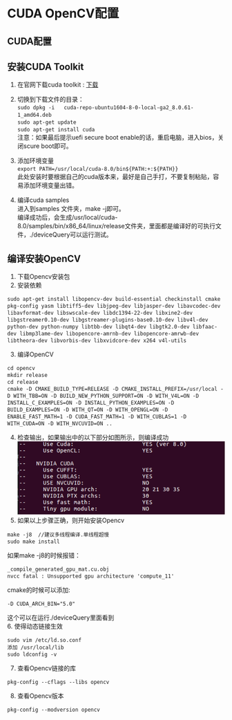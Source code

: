 # CUDA OpenCV配置

## CUDA配置

## 安装CUDA Toolkit
1. 在官网下载cuda toolkit : [下载](https://developer.nvidia.com/cuda-80-ga2-download-archive)  

2. 切换到下载文件的目录：   
`sudo dpkg -i   cuda-repo-ubuntu1604-8-0-local-ga2_8.0.61-1_amd64.deb`  
`sudo apt-get update`  
`sudo apt-get install cuda`  
注意：如果最后提示uefi secure boot enable的话，重启电脑，进入bios，关闭scure boot即可。  

3. 添加环境变量  
`export PATH=/usr/local/cuda-8.0/bin${PATH:+:${PATH}}`  
此处安装时要根据自己的cuda版本来，最好是自己手打，不要复制粘贴，容易添加环境变量出错。  

4. 编译cuda samples  
进入到samples 文件夹，make -j即可。  
编译成功后，会生成/usr/local/cuda-8.0/samples/bin/x86_64/linux/release文件夹，里面都是编译好的可执行文件，./deviceQuery可以运行测试。

## 编译安装OpenCV
1. 下载Opencv安装包
2. 安装依赖
```
sudo apt-get install libopencv-dev build-essential checkinstall cmake pkg-config yasm libtiff5-dev libjpeg-dev libjasper-dev libavcodec-dev libavformat-dev libswscale-dev libdc1394-22-dev libxine2-dev libgstreamer0.10-dev libgstreamer-plugins-base0.10-dev libv4l-dev python-dev python-numpy libtbb-dev libqt4-dev libgtk2.0-dev libfaac-dev libmp3lame-dev libopencore-amrnb-dev libopencore-amrwb-dev libtheora-dev libvorbis-dev libxvidcore-dev x264 v4l-utils

```
3. 编译OpenCV
```$xslt
cd opencv
mkdir release
cd release
cmake -D CMAKE_BUILD_TYPE=RELEASE -D CMAKE_INSTALL_PREFIX=/usr/local -D WITH_TBB=ON -D BUILD_NEW_PYTHON_SUPPORT=ON -D WITH_V4L=ON -D INSTALL_C_EXAMPLES=ON -D INSTALL_PYTHON_EXAMPLES=ON -D BUILD_EXAMPLES=ON -D WITH_QT=ON -D WITH_OPENGL=ON -D ENABLE_FAST_MATH=1 -D CUDA_FAST_MATH=1 -D WITH_CUBLAS=1 -D WITH_CUDA=ON -D WITH_NVCUVID=ON ..
```
4. 检查输出，如果输出中的以下部分如图所示，则编译成功  
![检查Opencv安装输出](https://github.com/CraftHeart/Graduation-Project/blob/project/doc/pic/%E6%A3%80%E6%9F%A5Opencv%E5%AE%89%E8%A3%85%E8%BE%93%E5%87%BA.png)  
5. 如果以上步骤正确，则开始安装Opencv
```
make -j8  //建议多线程编译.单线程超慢
sudo make install
```
如果make -j8的时候报错：   
```
_compile_generated_gpu_mat.cu.obj  
nvcc fatal : Unsupported gpu architecture 'compute_11'  
```
cmake的时候可以添加:  
```
-D CUDA_ARCH_BIN="5.0"  
```
这个可以在运行./deviceQuery里面看到  
6. 使得动态链接生效
```$xslt
sudo vim /etc/ld.so.conf
添加 /usr/local/lib
sudo ldconfig -v
```
7. 查看Opencv链接的库
```$xslt
pkg-config --cflags --libs opencv
```
8. 查看Opencv版本
```$xslt
pkg-config --modversion opencv
```
